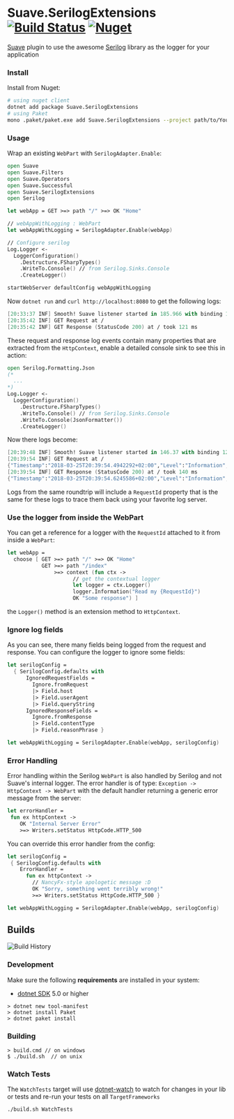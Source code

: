 # Suave.SerilogExtensions [![Build Status](https://travis-ci.org/Zaid-Ajaj/Suave.SerilogExtensions.svg?branch=master)](https://travis-ci.org/Zaid-Ajaj/Suave.SerilogExtensions) [![Nuget](https://img.shields.io/nuget/v/Suave.SerilogExtensions.svg?colorB=green)](https://www.nuget.org/packages/Suave.SerilogExtensions)

[Suave](https://github.com/SuaveIO/suave) plugin to use the awesome [Serilog](https://github.com/serilog/serilog) library as the logger for your application

### Install
Install from Nuget:
```bash
# using nuget client
dotnet add package Suave.SerilogExtensions
# using Paket
mono .paket/paket.exe add Suave.SerilogExtensions --project path/to/Your.fsproj
```

### Usage
Wrap an existing `WebPart` with `SerilogAdapter.Enable`:
```fs
open Suave
open Suave.Filters
open Suave.Operators
open Suave.Successful
open Suave.SerilogExtensions
open Serilog 

let webApp = GET >=> path "/" >=> OK "Home"

// webAppWithLogging : WebPart
let webAppWithLogging = SerilogAdapter.Enable(webApp)

// Configure serilog 
Log.Logger <- 
  LoggerConfiguration()
    .Destructure.FSharpTypes()
    .WriteTo.Console() // from Serilog.Sinks.Console
    .CreateLogger() 

startWebServer defaultConfig webAppWithLogging
```
Now `dotnet run` and `curl http://localhost:8080` to get the following logs:
```fs
[20:33:37 INF] Smooth! Suave listener started in 185.966 with binding 127.0.0.1:8080
[20:35:42 INF] GET Request at /
[20:35:42 INF] GET Response (StatusCode 200) at / took 121 ms
```
These request and response log events contain many properties that are extracted from the `HttpContext`, enable a detailed console sink to see this in action:
```fs
open Serilog.Formatting.Json
(*
  ...
*)
Log.Logger <- 
  LoggerConfiguration()
    .Destructure.FSharpTypes()
    .WriteTo.Console() // from Serilog.Sinks.Console
    .WriteTo.Console(JsonFormatter())
    .CreateLogger() 
``` 
Now there logs become:
```fs
[20:39:48 INF] Smooth! Suave listener started in 146.37 with binding 127.0.0.1:8080
[20:39:54 INF] GET Request at /
{"Timestamp":"2018-03-25T20:39:54.4942292+02:00","Level":"Information","MessageTemplate":"{Method} Request at {FullPath}","Properties":{"RequestId":"9817639f-fcc6-45c5-9c41-593f707a0649","Type":"Request","Path":"/","FullPath":"/","Method":"GET","Host":"localhost","QueryString":"","Query":{},"UserIPAddress":"127.0.0.1","RequestHeaders":{"accept":"*/*"},"UserAgent":"curl/7.55.1","Body":""}}
[20:39:54 INF] GET Response (StatusCode 200) at / took 140 ms
{"Timestamp":"2018-03-25T20:39:54.6245586+02:00","Level":"Information","MessageTemplate":"{Method} Response (StatusCode {StatusCode}) at {FullPath} took {Duration} ms","Properties":{"Duration":140,"RequestId":"9817639f-fcc6-45c5-9c41-593f707a0649","Type":"Response","Method":"GET","StatusCode":200,"ReasonPhrase":"OK","FullPath":"/"}}
```
Logs from the same roundtrip will include a `RequestId` property that is the same for these logs to trace them back using your favorite log server. 

### Use the logger from inside the WebPart
You can get a reference for a logger with the `RequestId` attached to it from inside a `WebPart`:
```fs
let webApp = 
  choose [ GET >=> path "/" >=> OK "Home"
           GET >=> path "/index" 
               >=> context (fun ctx ->
                     // get the contextual logger
                     let logger = ctx.Logger() 
                     logger.Information("Read my {RequestId}")
                     OK "Some response") ]
```
the `Logger()` method is an extension method to `HttpContext`. 

### Ignore log fields
As you can see, there many fields being logged from the request and response. You can configure the logger to ignore some fields:
```fs
let serilogConfig = 
  { SerilogConfig.defaults with
      IgnoredRequestFields = 
        Ignore.fromRequest
        |> Field.host
        |> Field.userAgent
        |> Field.queryString
      IgnoredResponseFields = 
        Ignore.fromResponse
        |> Field.contentType
        |> Field.reasonPhrase }

let webAppWithLogging = SerilogAdapter.Enable(webApp, serilogConfig)
```
### Error Handling
Error handling within the Serilog `WebPart` is also handled by Serilog and not Suave's internal logger. The error handler is of type: `Exception -> HttpContext -> WebPart` with the default handler returning a generic error message from the server:
```fs
let errorHandler = 
 fun ex httpContext -> 
    OK "Internal Server Error"
    >=> Writers.setStatus HttpCode.HTTP_500
```
You can override this error handler from the config:
```fs
let serilogConfig = 
 { SerilogConfig.defaults with 
    ErrorHandler = 
      fun ex httpContext -> 
        // NancyFx-style apologetic message :D
        OK "Sorry, something went terribly wrong!"
        >=> Writers.setStatus HttpCode.HTTP_500 }

let webAppWithLogging = SerilogAdapter.Enable(webApp, serilogConfig)
```

## Builds

![Build History](https://buildstats.info/travisci/chart/Zaid-Ajaj/Suave.SerilogExtensions)


### Development
Make sure the following **requirements** are installed in your system:

* [dotnet SDK](https://dotnet.microsoft.com/download) 5.0 or higher

```
> dotnet new tool-manifest
> dotnet install Paket
> dotnet paket install
```
### Building

```
> build.cmd // on windows
$ ./build.sh  // on unix
```

### Watch Tests

The `WatchTests` target will use [dotnet-watch](https://github.com/aspnet/Docs/blob/master/aspnetcore/tutorials/dotnet-watch.md) to watch for changes in your lib or tests and re-run your tests on all `TargetFrameworks`

```
./build.sh WatchTests
```